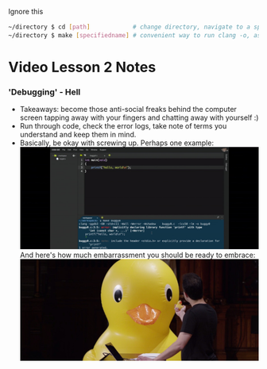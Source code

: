 [err1]: https://github.com/WHKcoderox/CS-50-notes/blob/master/images/Screenshot-2016-fall-lectures-2-at-7m10s.png "Did not include required header file"
[duck]: https://github.com/WHKcoderox/CS-50-notes/blob/master/images/Screenshot-2016-fall-lectures-2-at-31m21s.png "Quack"

Ignore this
```.sh
~/directory $ cd [path]            # change directory, navigate to a specified directory.
~/directory $ make [specifiedname] # convenient way to run clang -o, assumes that the source code is the specifiedname.c. Also is not a compiler.
```

# Video Lesson 2 Notes

### 'Debugging' - Hell
- Takeaways: become those anti-social freaks behind the computer screen tapping away with your fingers and chatting away with yourself :)
- Run through code, check the error logs, take note of terms you understand and keep them in mind.
- Basically, be okay with screwing up.
Perhaps one example:
![Err1][err1]
And here's how much embarrassment you should be ready to embrace:
![Duck][duck]


